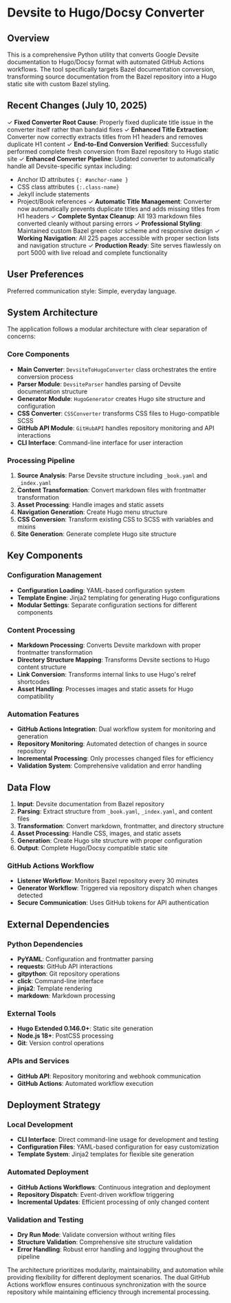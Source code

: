 # Devsite to Hugo/Docsy Converter

## Overview

This is a comprehensive Python utility that converts Google Devsite documentation to Hugo/Docsy format with automated GitHub Actions workflows. The tool specifically targets Bazel documentation conversion, transforming source documentation from the Bazel repository into a Hugo static site with custom Bazel styling.

## Recent Changes (July 10, 2025)

✓ **Fixed Converter Root Cause**: Properly fixed duplicate title issue in the converter itself rather than bandaid fixes
✓ **Enhanced Title Extraction**: Converter now correctly extracts titles from H1 headers and removes duplicate H1 content
✓ **End-to-End Conversion Verified**: Successfully performed complete fresh conversion from Bazel repository to Hugo static site
✓ **Enhanced Converter Pipeline**: Updated converter to automatically handle all Devsite-specific syntax including:
  - Anchor ID attributes `{: #anchor-name }`
  - CSS class attributes `{:.class-name}` 
  - Jekyll include statements
  - Project/Book references
✓ **Automatic Title Management**: Converter now automatically prevents duplicate titles and adds missing titles from H1 headers
✓ **Complete Syntax Cleanup**: All 193 markdown files converted cleanly without parsing errors
✓ **Professional Styling**: Maintained custom Bazel green color scheme and responsive design
✓ **Working Navigation**: All 225 pages accessible with proper section lists and navigation structure
✓ **Production Ready**: Site serves flawlessly on port 5000 with live reload and complete functionality

## User Preferences

Preferred communication style: Simple, everyday language.

## System Architecture

The application follows a modular architecture with clear separation of concerns:

### Core Components
- **Main Converter**: `DevsiteToHugoConverter` class orchestrates the entire conversion process
- **Parser Module**: `DevsiteParser` handles parsing of Devsite documentation structure
- **Generator Module**: `HugoGenerator` creates Hugo site structure and configuration
- **CSS Converter**: `CSSConverter` transforms CSS files to Hugo-compatible SCSS
- **GitHub API Module**: `GitHubAPI` handles repository monitoring and API interactions
- **CLI Interface**: Command-line interface for user interaction

### Processing Pipeline
1. **Source Analysis**: Parse Devsite structure including `_book.yaml` and `_index.yaml`
2. **Content Transformation**: Convert markdown files with frontmatter transformation
3. **Asset Processing**: Handle images and static assets
4. **Navigation Generation**: Create Hugo menu structure
5. **CSS Conversion**: Transform existing CSS to SCSS with variables and mixins
6. **Site Generation**: Generate complete Hugo site structure

## Key Components

### Configuration Management
- **Configuration Loading**: YAML-based configuration system
- **Template Engine**: Jinja2 templating for generating Hugo configurations
- **Modular Settings**: Separate configuration sections for different components

### Content Processing
- **Markdown Processing**: Converts Devsite markdown with proper frontmatter transformation
- **Directory Structure Mapping**: Transforms Devsite sections to Hugo content structure
- **Link Conversion**: Transforms internal links to use Hugo's relref shortcodes
- **Asset Handling**: Processes images and static assets for Hugo compatibility

### Automation Features
- **GitHub Actions Integration**: Dual workflow system for monitoring and generation
- **Repository Monitoring**: Automated detection of changes in source repository
- **Incremental Processing**: Only processes changed files for efficiency
- **Validation System**: Comprehensive validation and error handling

## Data Flow

1. **Input**: Devsite documentation from Bazel repository
2. **Parsing**: Extract structure from `_book.yaml`, `_index.yaml`, and content files
3. **Transformation**: Convert markdown, frontmatter, and directory structure
4. **Asset Processing**: Handle CSS, images, and static assets
5. **Generation**: Create Hugo site structure with proper configuration
6. **Output**: Complete Hugo/Docsy compatible static site

### GitHub Actions Workflow
- **Listener Workflow**: Monitors Bazel repository every 30 minutes
- **Generator Workflow**: Triggered via repository dispatch when changes detected
- **Secure Communication**: Uses GitHub tokens for API authentication

## External Dependencies

### Python Dependencies
- **PyYAML**: Configuration and frontmatter parsing
- **requests**: GitHub API interactions
- **gitpython**: Git repository operations
- **click**: Command-line interface
- **jinja2**: Template rendering
- **markdown**: Markdown processing

### External Tools
- **Hugo Extended 0.146.0+**: Static site generation
- **Node.js 18+**: PostCSS processing
- **Git**: Version control operations

### APIs and Services
- **GitHub API**: Repository monitoring and webhook communication
- **GitHub Actions**: Automated workflow execution

## Deployment Strategy

### Local Development
- **CLI Interface**: Direct command-line usage for development and testing
- **Configuration Files**: YAML-based configuration for easy customization
- **Template System**: Jinja2 templates for flexible site generation

### Automated Deployment
- **GitHub Actions Workflows**: Continuous integration and deployment
- **Repository Dispatch**: Event-driven workflow triggering
- **Incremental Updates**: Efficient processing of only changed content

### Validation and Testing
- **Dry Run Mode**: Validate conversion without writing files
- **Structure Validation**: Comprehensive site structure validation
- **Error Handling**: Robust error handling and logging throughout the pipeline

The architecture prioritizes modularity, maintainability, and automation while providing flexibility for different deployment scenarios. The dual GitHub Actions workflow ensures continuous synchronization with the source repository while maintaining efficiency through incremental processing.